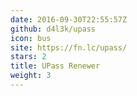 ```yaml
---
date: 2016-09-30T22:55:57Z
github: d4l3k/upass
icon: bus
site: https://fn.lc/upass/
stars: 2
title: UPass Renewer
weight: 3
---
```

